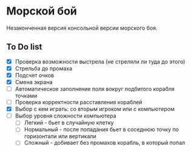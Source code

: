 # Морской бой
Незаконченная версия консольной версии морского боя.


## To Do list
- [X] Проверка возможности выстрела (не стреляли ли туда до этого)
- [X] Стрельба до промаха
- [X] Подсчет очков 
- [X] Смена экрана
- [ ] Автоматическое заполнение поля вокруг подбитого корабля точками
- [ ] Проверка корректности расставления кораблей
- [X] Выбор с кем играть: со вторым игроком или с компьютером
- [ ] Выбор уровня сложности компьютера
   - [ ] Легкий - бьет в случайную клетку
   - [ ] Нормальный - после попадания бьет в соседнюю точку по горизонтали или вертикали
   - [ ] Сложный - добивает без промахов корабль, в который попал
